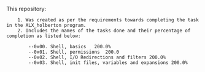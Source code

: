 This repository:

		1. Was created as per the requirements towards completing the task in the ALX_holberton program.
		2. Includes the names of the tasks done and their percentage of completion as listed below:
		
			--0x00. Shell, basics	200.0%
   			--0x01. Shell, permissions	200.0
    		--0x02. Shell, I/O Redirections and filters	200.0%
			--0x03. Shell, init files, variables and expansions	200.0%
    
